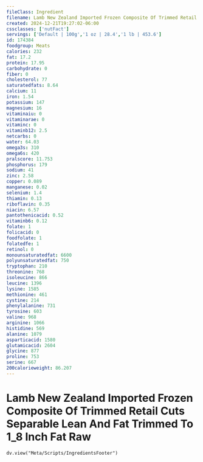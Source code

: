 ```yaml
---
fileClass: Ingredient
filename: Lamb New Zealand Imported Frozen Composite Of Trimmed Retail Cuts Separable Lean And Fat Trimmed To 1_8 Inch Fat Raw
created: 2024-12-21T19:27:02-06:00
cssclasses: ['nutFact']
servings: ['Default | 100g','1 oz | 28.4','1 lb | 453.6']
id: 174384
foodgroup: Meats
calories: 232
fat: 17.2
protein: 17.95
carbohydrate: 0
fiber: 0
cholesterol: 77
saturatedfats: 8.64
calcium: 11
iron: 1.54
potassium: 147
magnesium: 16
vitaminaiu: 0
vitaminarae: 0
vitaminc: 0
vitaminb12: 2.5
netcarbs: 0
water: 64.03
omega3s: 310
omega6s: 420
pralscore: 11.753
phosphorus: 179
sodium: 41
zinc: 2.58
copper: 0.089
manganese: 0.02
selenium: 1.4
thiamin: 0.13
riboflavin: 0.35
niacin: 6.57
pantothenicacid: 0.52
vitaminb6: 0.12
folate: 1
folicacid: 0
foodfolate: 1
folatedfe: 1
retinol: 0
monounsaturatedfat: 6600
polyunsaturatedfat: 750
tryptophan: 210
threonine: 768
isoleucine: 866
leucine: 1396
lysine: 1585
methionine: 461
cystine: 214
phenylalanine: 731
tyrosine: 603
valine: 968
arginine: 1066
histidine: 569
alanine: 1079
asparticacid: 1580
glutamicacid: 2604
glycine: 877
proline: 753
serine: 667
200calorieweight: 86.207
---
```


# Lamb New Zealand Imported Frozen Composite Of Trimmed Retail Cuts Separable Lean And Fat Trimmed To 1_8 Inch Fat Raw

```dataviewjs
dv.view("Meta/Scripts/IngredientsFooter")
```